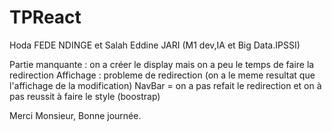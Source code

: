 # TPReact
Hoda FEDE NDINGE et Salah Eddine JARI (M1 dev,IA et Big Data.IPSSI) 


Partie manquante : on a créer le display mais on a peu le temps de faire la redirection
Affichage : probleme de redirection (on a le meme resultat que l'affichage de la modification)
NavBar = on a pas refait le redirection et on à pas reussit à faire le style (boostrap)


Merci Monsieur, 
Bonne journée. 
